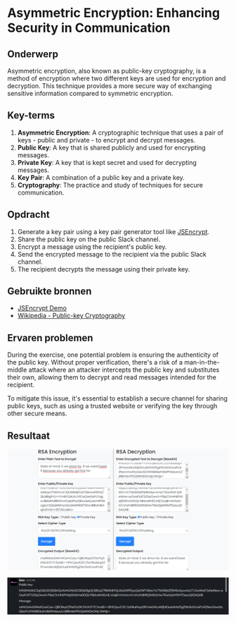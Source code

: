 # Asymmetric Encryption: Enhancing Security in Communication

## Onderwerp
Asymmetric encryption, also known as public-key cryptography, is a method of encryption where two different keys are used for encryption and decryption. This technique provides a more secure way of exchanging sensitive information compared to symmetric encryption.

## Key-terms
1. **Asymmetric Encryption**: A cryptographic technique that uses a pair of keys - public and private - to encrypt and decrypt messages.
2. **Public Key**: A key that is shared publicly and used for encrypting messages.
3. **Private Key**: A key that is kept secret and used for decrypting messages.
4. **Key Pair**: A combination of a public key and a private key.
5. **Cryptography**: The practice and study of techniques for secure communication.

## Opdracht
1. Generate a key pair using a key pair generator tool like [JSEncrypt](https://travistidwell.com/jsencrypt/demo/).
2. Share the public key on the public Slack channel.
3. Encrypt a message using the recipient's public key.
4. Send the encrypted message to the recipient via the public Slack channel.
5. The recipient decrypts the message using their private key.

## Gebruikte bronnen
- [JSEncrypt Demo](https://travistidwell.com/jsencrypt/demo/)
- [Wikipedia - Public-key Cryptography](https://en.wikipedia.org/wiki/Public-key_cryptography)

## Ervaren problemen
During the exercise, one potential problem is ensuring the authenticity of the public key. Without proper verification, there's a risk of a man-in-the-middle attack where an attacker intercepts the public key and substitutes their own, allowing them to decrypt and read messages intended for the recipient.

To mitigate this issue, it's essential to establish a secure channel for sharing public keys, such as using a trusted website or verifying the key through other secure means.

## Resultaat

![error](https://github.com/techgrounds/cloud-assignments-hollowearthyes/blob/56a81453b212b54166b188098cd3e45b75e86ea2/00_includes/Security1/Asymmetric%20encryption/Schermafbeelding%202024-04-03%20152746.png)

![error](https://github.com/techgrounds/cloud-assignments-hollowearthyes/blob/56a81453b212b54166b188098cd3e45b75e86ea2/00_includes/Security1/Asymmetric%20encryption/Schermafbeelding%202024-04-03%20164522.png)